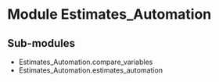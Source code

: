 Module Estimates_Automation
===========================

Sub-modules
-----------
* Estimates_Automation.compare_variables
* Estimates_Automation.estimates_automation